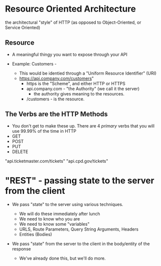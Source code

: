 # Resource Oriented Architecture

the architectural "style" of HTTP
(as opposed to Object-Oriented, or Service Oriented)

## Resource
- A meaningful thingy you want to expose through your API

- Example: Customers -
    - This would be identied through a "Uniform Resource Identifier" (URI)
    - https://api.company.com/customers"
        - https is the "Scheme", and either HTTP or HTTPS
        - api.company.com - "the Authority" (we call it the server)
            - the authority gives meaning to the resources.
        - /customers - is the resource.

## The Verbs are the HTTP Methods
- You don't get to make these up.
There are 4 *primary* verbs that you will use 99.99% of the time in HTTP
- GET
- POST
- PUT
- DELETE



"api.ticketmaster.com/tickets"
"api.cpd.gov/tickets"

# "REST" - passing state to the server from the client

- We pass "state" to the server using various techniques.
    - We will do these immediately after lunch
    - We need to know who you are
    - We need to know some "variables"
    - URLS, Route Parameters, Query String Arguments, Headers
    - Entities (Bodies)
    
- We pass "state" from the server to the client in the body/entity of the response
    - We've already done this, but we'll do more.
